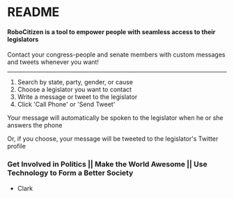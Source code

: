 # README

#### RoboCitizen is a tool to empower people with seamless access to their legislators
Contact your congress-people and senate members with custom messages and tweets whenever you want!
***

1. Search by state, party, gender, or cause
2. Choose a legislator you want to contact
3. Write a message or tweet to the legislator
4. Click 'Call Phone' or 'Send Tweet'

Your message will automatically be spoken to the legislator when he or she answers the phone 

Or, if you choose, your message will be tweeted to the legislator's Twitter profile 

### Get Involved in Politics || Make the World Awesome || Use Technology to Form a Better Society

* Clark

